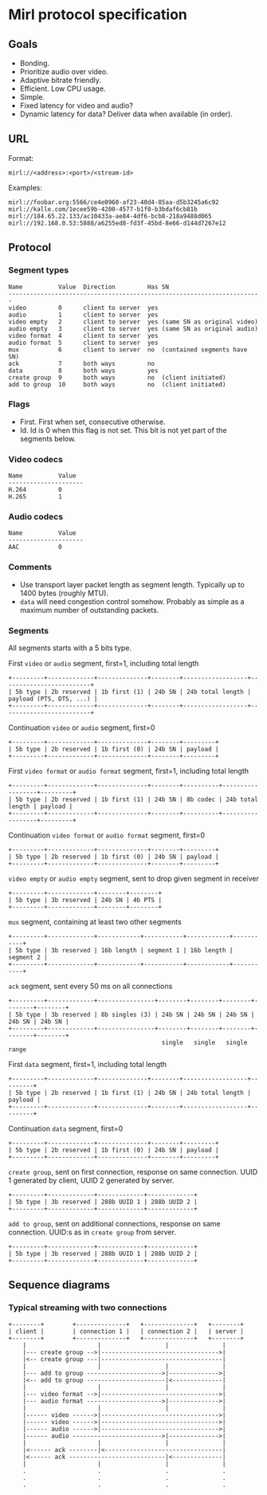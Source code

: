 # Mirl protocol specification

## Goals
- Bonding.
- Prioritize audio over video.
- Adaptive bitrate friendly.
- Efficient. Low CPU usage.
- Simple.
- Fixed latency for video and audio?
- Dynamic latency for data? Deliver data when available (in order).

## URL

Format:

```
mirl://<address>:<port>/<stream-id>
```

Examples:

```
mirl://foobar.org:5566/ce4e0960-af23-40d4-85aa-d5b3245a6c92
mirl://kalle.com/1ecee59b-4200-4577-b1f0-b3bdaf6cb81b
mirl://184.65.22.133/ac10433a-ae84-4df6-bcb8-218a9488d065
mirl://192.168.0.53:5888/a6255ed8-fd3f-45bd-8e66-d144d7267e12
```

## Protocol

### Segment types

```
Name          Value  Direction         Has SN
-----------------------------------------------------------------------
video         0      client to server  yes
audio         1      client to server  yes
video empty   2      client to server  yes (same SN as original video)
audio empty   3      client to server  yes (same SN as original audio)
video format  4      client to server  yes
audio format  5      client to server  yes
mux           6      client to server  no  (contained segments have SN)
ack           7      both ways         no
data          8      both ways         yes
create group  9      both ways         no  (client initiated)
add to group  10     both ways         no  (client initiated)
```

### Flags
- First. First when set, consecutive otherwise.
- Id. Id is 0 when this flag is not set. This bit is not yet part of the segments below.

### Video codecs

```
Name          Value
---------------------
H.264         0
H.265         1
```

### Audio codecs

```
Name          Value
---------------------
AAC           0
```

### Comments
- Use transport layer packet length as segment length. Typically up to 1400 bytes (roughly MTU).
- `data` will need congestion control somehow. Probably as simple as a maximum number of outstanding
  packets.

### Segments

All segments starts with a 5 bits type.

First `video` or `audio` segment, first=1, including total length

```
+---------+-------------+--------------+--------+------------------+-------------------------+
| 5b type | 2b reserved | 1b first (1) | 24b SN | 24b total length | payload (PTS, DTS, ...) |
+---------+-------------+--------------+--------+------------------+-------------------------+
```

Continuation `video` or `audio` segment, first=0

```
+---------+-------------+--------------+--------+---------+
| 5b type | 2b reserved | 1b first (0) | 24b SN | payload |
+---------+-------------+--------------+--------+---------+
```

First `video format` or `audio format` segment, first=1, including total length

```
+---------+-------------+--------------+--------+----------+------------------+---------+
| 5b type | 2b reserved | 1b first (1) | 24b SN | 8b codec | 24b total length | payload |
+---------+-------------+--------------+--------+----------+------------------+---------+
```

Continuation `video format` or `audio format` segment, first=0

```
+---------+-------------+--------------+--------+---------+
| 5b type | 2b reserved | 1b first (0) | 24b SN | payload |
+---------+-------------+--------------+--------+---------+
```

`video empty` or `audio empty` segment, sent to drop given segment in receiver

```
+---------+-------------+--------+--------+
| 5b type | 3b reserved | 24b SN | 4b PTS |
+---------+-------------+--------+--------+
```

`mux` segment, containing at least two other segments

```
+---------+-------------+------------+-----------+------------+-----------+
| 5b type | 3b reserved | 16b length | segment 1 | 16b length | segment 2 |
+---------+-------------+------------+-----------+------------+-----------+
```

`ack` segment, sent every 50 ms on all connections

```
+---------+-------------+----------------+--------+--------+--------+--------+--------+
| 5b type | 3b reserved | 8b singles (3) | 24b SN | 24b SN | 24b SN | 24b SN | 24b SN |
+---------+-------------+----------------+--------+--------+--------+--------+--------+
                                           single   single   single        range
```

First `data` segment, first=1, including total length

```
+---------+-------------+--------------+--------+------------------+---------+
| 5b type | 2b reserved | 1b first (1) | 24b SN | 24b total length | payload |
+---------+-------------+--------------+--------+------------------+---------+
```

Continuation `data` segment, first=0

```
+---------+-------------+--------------+--------+---------+
| 5b type | 2b reserved | 1b first (0) | 24b SN | payload |
+---------+-------------+--------------+--------+---------+
```

`create group`, sent on first connection, response on same connection. UUID 1 generated by
client, UUID 2 generated by server.

```
+---------+-------------+-------------+-------------+
| 5b type | 3b reserved | 288b UUID 1 | 288b UUID 2 |
+---------+-------------+-------------+-------------+
```

`add to group`, sent on additional connections, response on same connection. UUID:s as
in `create group` from server.

```
+---------+-------------+-------------+-------------+
| 5b type | 3b reserved | 288b UUID 1 | 288b UUID 2 |
+---------+-------------+-------------+-------------+
```

## Sequence diagrams

### Typical streaming with two connections

```
+--------+        +--------------+   +--------------+   +--------+
| client |        | connection 1 |   | connection 2 |   | server |
+--------+        +--------------+   +--------------+   +--------+
    |                    |                  |               |
    |--- create group -->|--------------------------------->|
    |<-- create group ---|----------------------------------|
    |                    |                  |               |
    |--- add to group --------------------->|-------------->|
    |<-- add to group ----------------------|<--------------|
    |                    |                  |               |
    |--- video format -->|--------------------------------->|
    |--- audio format --------------------->|-------------->|
    |                    |                  |               |
    |------ video ------>|--------------------------------->|
    |------ video ------>|--------------------------------->|
    |------ audio ------>|--------------------------------->|
    |------ audio ------------------------->|-------------->|
    |                    |                  |               |
    |<------ ack --------|<---------------------------------|
    |<------ ack ---------------------------|<--------------|
    |                    |                  |               |
    .                    .                  .               .
    .                    .                  .               .
    .                    .                  .               .
```
